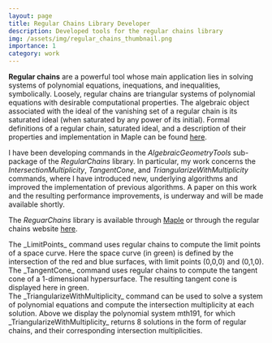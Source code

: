 ```yaml
---
layout: page
title: Regular Chains Library Developer
description: Developed tools for the regular chains library
img: /assets/img/regular_chains_thumbnail.png
importance: 1
category: work
---
```


__Regular chains__ are a powerful tool whose main application lies
in solving systems of polynomial equations, inequations,
and inequalities, symbolically. Loosely, regular chains
are triangular systems of polynomial equations with
desirable computational properties. The algebraic object associated
with the ideal of the vanishing set
of a regular chain is its saturated ideal (when saturated by any power of its initial).
Formal definitions of a regular chain, saturated ideal, and a description of their properties
and implementation in Maple can be found [here](https://www.maplesoft.com/support/help/maple/view.aspx?path=RegularChains).

I have been developing commands in the
_AlgebraicGeometryTools_ sub-package of the _RegularChains_ library. In particular,
my work concerns the _IntersectionMultiplicity_, _TangentCone_, and _TriangularizeWithMultiplicity_
commands, where I have introduced new, underlying algorithms and improved the implementation
of previous algorithms. A paper on this work and the resulting performance improvements,
is underway and will be made available shortly.

The _ReguarChains_ library is available through [Maple](https://www.maplesoft.com/products/Maple/) or through the regular chains website [here](http://www.regularchains.org/).

<div class="row">
    <div class="col-sm-12 mt-3 mt-md-0">
        <img class="img-fluid rounded z-depth-1" src="{{ '/assets/img/regular_chains_thumbnail.png' | relative_url }}" alt="" title="example image"/>
    </div>
</div>
<div class="caption">
    The _LimitPoints_ command uses regular chains to compute the limit points of a space curve.
    Here the space curve (in green) is defined by the intersection of the red and blue surfaces,
    with limit points (0,0,0) and (0,1,0).
</div>
<div class="row">
    <div class="col-sm mt-3 mt-md-0">
        <img class="img-fluid rounded z-depth-1" src="{{ '/assets/img/tc.png' | relative_url }}" alt="" title="example image"/>
    </div>
</div>
<div class="caption">
  The _TangentCone_ command uses regular chains to compute the tangent cone of a 1-dimensional hypersurface. The
  resulting tangent cone is displayed here in green.
</div>

<div class="row justify-content-sm-center">
    <div class="col-sm mt-3 mt-md-0">
        <img class="img-fluid rounded z-depth-1" src="{{ '/assets/img/mth191.png' | relative_url }}" alt="" title="example image"/>
    </div>
</div>
<div class="caption">
    The _TriangularizeWithMultiplicity_ command can be used to solve a system of polynomial equations
    and compute the intersection multiplicity at each solution. Above we display the polynomial system mth191, for which _TriangularizeWithMultiplicity_ returns 8 solutions in the form of regular chains, and their corresponding
    intersection multiplicities.
</div>
